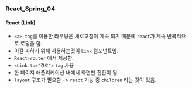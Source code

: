 ### React_Spring_04

#### React (Link)
- `<a> tag`를 이용한 라우팅은 새로고침이 계속 되기 때문에 `react`가 계속 반복적으로 로딩을 함.
- 이걸 피하기 위해 사용하는것이 `Link` 컴포넌트임.
- `React-router` 에서 제공함.
- `<Link to="경로">` `tag` 사용
- 한 페이지 애플리케이션 내에서 화면만 전환이 됨.
- `layout` 구조가 필요함 -> `react` 기능 중 `children` 라는 것이 있음.